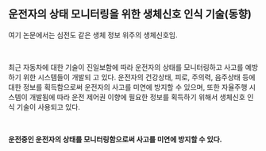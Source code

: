 ## 운전자의 상태 모니터링을 위한 생체신호 인식 기술(동향)

여기 논문에서는 심전도 같은 생체 정보 위주의 생체신호임.

​    

최근 자동차에 대한 기술이 진일보함에 따라 운전자의 상태를 모니터링하고 사고를 예방하기 위한 시스템들이 개발되 고 있다. 운전자의 건강상태, 피로, 주의력, 음주상태 등에 대한 정보를 획득함으로써 운전자의 사고를 미연에 방지할 수 있으며, 또한 자율주행 시스템이 개발됨에 따라 운전 제어권 이향에 필요한 정보를 획득하기 위해서 생체신호 인식 기술이 사용되고 있다.

​    

**운전중인 운전자의 상태를 모니터링함으로써 사고를 미연에 방지할 수 있다.**